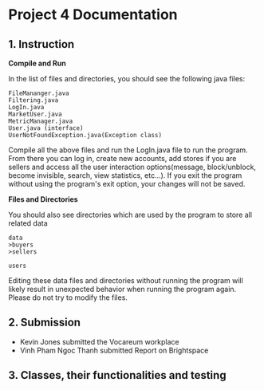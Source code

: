 # Project 4 Documentation


## 1. Instruction


**Compile and Run**


In the list of files and directories, you should see the following java files:
```
FileMananger.java
Filtering.java
LogIn.java
MarketUser.java
MetricManager.java
User.java (interface)
UserNotFoundException.java(Exception class)
```
Compile all the above files and run the LogIn.java file to run the program. From there you can log in, create new accounts, add stores if you are sellers and access all the user interaction options(message, block/unblock, become invisible, search, view statistics, etc...). If you exit the program without using the program's exit option, your changes will not be saved.


**Files and Directories**


You should also see directories which are used by the program to store all related data
```
data
>buyers
>sellers

users
```
Editing these data files and directories without running the program will likely result in unexpected behavior when running the program again. Please do not try to modify the files.


## 2. Submission
- Kevin Jones submitted the Vocareum workplace
- Vinh Pham Ngoc Thanh submitted Report on Brightspace


## 3. Classes, their functionalities and testing



